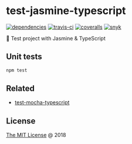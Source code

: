 # test-jasmine-typescript

[![dependencies](https://david-dm.org/piecioshka/test-jasmine-typescript.svg)](https://github.com/piecioshka/test-jasmine-typescript)
[![travis-ci](https://api.travis-ci.org/piecioshka/test-jasmine-typescript.svg?branch=master)](https://travis-ci.org/piecioshka/test-jasmine-typescript)
[![coveralls](https://coveralls.io/repos/github/piecioshka/test-jasmine-typescript/badge.svg?branch=master)](https://coveralls.io/github/piecioshka/test-jasmine-typescript?branch=master)
[![snyk](https://snyk.io/test/github/piecioshka/test-jasmine-typescript/badge.svg?targetFile=package.json)](https://snyk.io/test/github/piecioshka/test-jasmine-typescript?targetFile=package.json)


:ledger: Test project with Jasmine & TypeScript

## Unit tests

```bash
npm test
```

## Related

* [test-mocha-typescript](https://github.com/piecioshka/test-mocha-typescript)

## License

[The MIT License](http://piecioshka.mit-license.org) @ 2018
